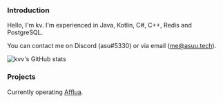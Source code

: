 ### Introduction

Hello, I'm kv. I'm experienced in Java, Kotlin, C#, C++, Redis and PostgreSQL.

You can contact me on Discord (asu#5330) or via email (me@asuu.tech).

![kvv's GitHub stats](https://github-readme-stats.vercel.app/api?username=kvv79&show_icons=true&theme=midnight-purple)

### Projects

Currently operating [Afflua](https://github.com/Afflua).
